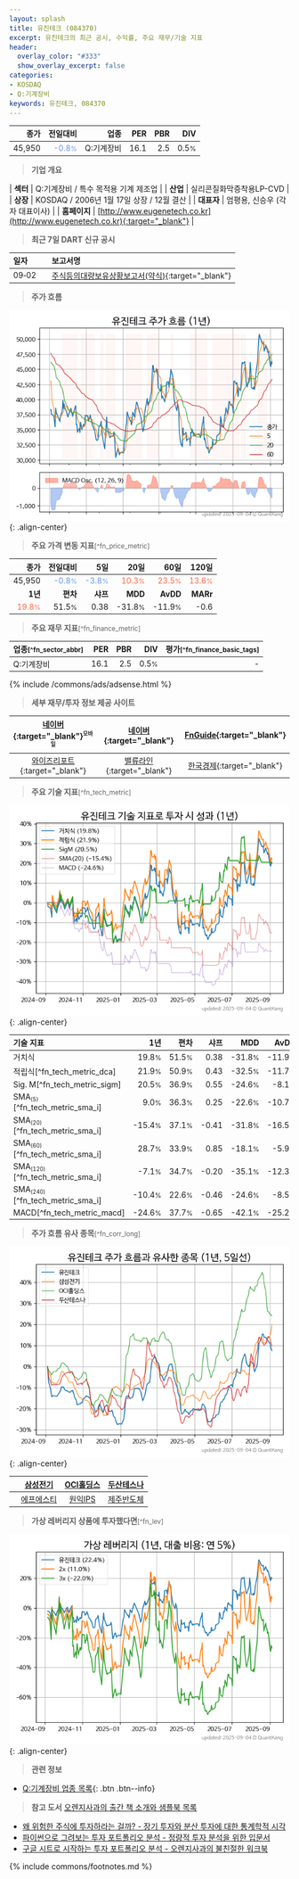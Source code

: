 ```yaml
---
layout: splash
title: 유진테크 (084370)
excerpt: 유진테크의 최근 공시, 수익률, 주요 재무/기술 지표
header:
  overlay_color: "#333"
  show_overlay_excerpt: false
categories:
- KOSDAQ
- Q:기계장비
keywords: 유진테크, 084370
---
```


| **종가** | **전일대비** | **업종** | **PER** | **PBR** | **DIV** |
| -------: | -----------: | -------: | ------: | ------: | ------: |
| 45,950 | <span style="color: cornflowerblue">-0.8<small>%</small></span> | Q:기계장비 | 16.1 | 2.5 | 0.5<small>%</small> |

<!-- more -->


> **기업 개요**<a id="company"></a>

| <span style="white-space:nowrap;">**섹터**</span> | Q:기계장비 / 특수 목적용 기계 제조업 |
| <span style="white-space:nowrap;">**산업**</span> | 실리콘질화막증착용LP-CVD |
| <span style="white-space:nowrap;">**상장**</span> | KOSDAQ / 2006년 1월 17일 상장 / 12월 결산 |
| <span style="white-space:nowrap;">**대표자**</span> | 엄평용, 신승우 (각자 대표이사) |
| <span style="white-space:nowrap;">**홈페이지**</span> | [http://www.eugenetech.co.kr](http://www.eugenetech.co.kr){:target="_blank"} |


> **최근 7일 DART 신규 공시**<a id="dart"></a>

| **일자** |      | **보고서명** |
| :------- | :--- | :----------- |
| 09&#x2011;02 | | [주식등의대량보유상황보고서(약식)](https://dart.fss.or.kr/dsaf001/main.do?rcpNo=20250902000025){:target="_blank"} |


> **주가 흐름**<a id="price"></a>

![084370](/stock/images/084370.png){: .align-center}


> **주요 가격 변동 지표**<small>[^fn_price_metric]</small>

| **종가** | **전일대비** | **5일** | **20일** | **60일** | **120일** |
| -------: | -----------: | ------: | -------: | -------: | --------: |
| 45,950 | <span style="color: cornflowerblue">-0.8<small>%</small></span> | <span style="color: cornflowerblue">-3.8<small>%</small></span> | <span style="color: tomato">10.3<small>%</small></span> | <span style="color: tomato">23.5<small>%</small></span> | <span style="color: tomato">13.6<small>%</small></span> |
| **1년** | **편차** | **샤프** | **MDD** | **AvDD** | **MARr** |
| <span style="color: tomato">19.8<small>%</small></span> | 51.5<small>%</small> | 0.38 | -31.8<small>%</small> | -11.9<small>%</small> | -0.6 |


> **주요 재무 지표**<small>[^fn_finance_metric]</small>

| **업종**<small>[^fn_sector_abbr]</small> | **PER** | **PBR** | **DIV** | **평가**<small>[^fn_finance_basic_tags]</small> |
| :--------------------------------------- | ------: | ------: | ------: | ----------------------------------------------: |
| Q:기계장비 | 16.1 | 2.5 | 0.5<small>%</small> | - |



{% include /commons/ads/adsense.html %}

> **세부 재무/투자 정보 제공 사이트**

| [네이버](https://m.stock.naver.com/domestic/stock/084370/finance/summary){:target="_blank"}<sup><small>모바일</small></sup> | [네이버](https://finance.naver.com/item/coinfo.naver?code=084370){:target="_blank"} | [FnGuide](https://comp.fnguide.com/SVO2/ASP/SVD_Invest.asp?gicode=A084370&MenuYn=Y){:target="_blank"} |
| :---: | :---: | :---: |
| [와이즈리포트](https://comp.wisereport.co.kr/company/c1040001.aspx?cmp_cd=084370){:target="_blank"} | [밸류라인](https://www.valueline.co.kr/finance/summary/084370){:target="_blank"} | [한국경제](https://markets.hankyung.com/stock/084370/financial-summary){:target="_blank"} |


> **주요 기술 지표**<small>[^fn_tech_metric]</small>


![084370](/stock/images/084370_tech.png){: .align-center}

| **기술 지표** | **1년** | **편차** | **샤프** | **MDD** | **AvDD** |
| :------------ | ------: | -----------: | -------: | ------: | -------: |
| 거치식 | 19.8<small>%</small> | 51.5<small>%</small> | 0.38 | -31.8<small>%</small> | -11.9<small>%</small> |
| 적립식[^fn_tech_metric_dca] | 21.9<small>%</small> | 50.9<small>%</small> | 0.43 | -32.5<small>%</small> | -11.7<small>%</small> |
| Sig. M[^fn_tech_metric_sigm] | 20.5<small>%</small> | 36.9<small>%</small> | 0.55 | -24.6<small>%</small> | -8.1<small>%</small> |
| SMA<small><sub>(5)</sub></small>[^fn_tech_metric_sma_i] | 9.0<small>%</small> | 36.3<small>%</small> | 0.25 | -22.6<small>%</small> | -10.7<small>%</small> |
| SMA<small><sub>(20)</sub></small>[^fn_tech_metric_sma_i] | -15.4<small>%</small> | 37.1<small>%</small> | -0.41 | -31.8<small>%</small> | -16.5<small>%</small> |
| SMA<small><sub>(60)</sub></small>[^fn_tech_metric_sma_i] | 28.7<small>%</small> | 33.9<small>%</small> | 0.85 | -18.1<small>%</small> | -5.9<small>%</small> |
| SMA<small><sub>(120)</sub></small>[^fn_tech_metric_sma_i] | -7.1<small>%</small> | 34.7<small>%</small> | -0.20 | -35.1<small>%</small> | -12.3<small>%</small> |
| SMA<small><sub>(240)</sub></small>[^fn_tech_metric_sma_i] | -10.4<small>%</small> | 22.6<small>%</small> | -0.46 | -24.6<small>%</small> | -8.5<small>%</small> |
| MACD[^fn_tech_metric_macd] | -24.6<small>%</small> | 37.7<small>%</small> | -0.65 | -42.1<small>%</small> | -25.2<small>%</small> |


> **주가 흐름 유사 종목**<a id="corr"></a><small>[^fn_corr_long]</small>

![084370](/stock/images/084370_corr.png){: .align-center}

|       | [삼성전기](/009150/) | [OCI홀딩스](/010060/) | [두산테스나](/131970/) |
| :---: | :------------------------------------: | :------------------------------------: | :------------------------------------: |
|       | [에프에스티](/036810/) | [원익IPS](/240810/) | [제주반도체](/080220/) |


> **가상 레버리지 상품에 투자했다면**<a id="2x"></a><small>[^fn_lev]</small>

![084370](/stock/images/084370_2x.png){: .align-center}


> **관련 정보**

- [Q:기계장비 업종 목록](/stats/sector/kosdaq_업종_기계장비_종목/){: .btn .btn--info}

> **참고 도서** [오렌지사과의 출간 책 소개와 샘플북 목록](https://kongdori.tistory.com/691)

- [왜 위험한 주식에 투자하라는 걸까? - 장기 투자와 분산 투자에 대한 통계학적 시각](https://kongdori.tistory.com/421)
- [파이썬으로 그려보는 투자 포트폴리오 분석  - 정량적 투자 분석을 위한 입문서](https://kongdori.tistory.com/643)
- [구글 시트로 시작하는 투자 포트폴리오 분석 - 오렌지사과의 불친절한 워크북](https://kongdori.tistory.com/449)


{% include commons/footnotes.md %}